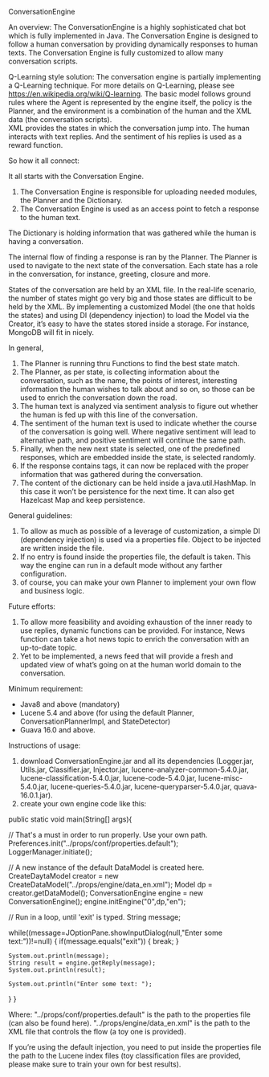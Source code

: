 ConversationEngine

An overview:
The ConversationEngine is a highly sophisticated chat bot which is fully implemented in Java.
The Conversation Engine is designed to follow a human conversation by providing dynamically responses to human texts. The Conversation Engine is fully customized to allow many conversation scripts.

Q-Learning style solution:
The conversation engine is partially implementing a Q-Learning technique. For more details on Q-Learning, please see https://en.wikipedia.org/wiki/Q-learning.
The basic model follows ground rules where the Agent is represented by the engine itself, the policy is the Planner, and the environment is a combination of the human and the XML data (the conversation scripts).  
XML provides the states in which the conversation jump into.
The human interacts with text replies. And the sentiment of his replies is used as a reward function.

So how it all connect:

It all starts with the Conversation Engine. 
1. The Conversation Engine is responsible for uploading needed modules, the Planner and the Dictionary.
2. The Conversation Engine is used as an access point to fetch a response to the human text.

The Dictionary is holding information that was gathered while the human is having a conversation.

The internal flow of finding a response is ran by the Planner. The Planner is used to navigate to the next state of the conversation. Each state has a role in the conversation, for instance, greeting, closure and more.

States of the conversation are held by an XML file. In the real-life scenario, the number of states might go very big and those states are difficult to be held by the XML. By implementing a customized Model (the one that holds the states) and using DI (dependency injection) to load the Model via the Creator, it’s easy to have the states stored inside a storage. For instance, MongoDB will fit in nicely. 

In general, 
1. The Planner is running thru Functions to find the best state match.
2. The Planner, as per state, is collecting information about the conversation, such as the name, the points of interest, interesting information the human wishes to talk about and so on, so those can be used to enrich the conversation down the road.
3. The human text is analyzed via sentiment analysis to figure out whether the human is fed up with this line of the conversation.
4. The sentiment of the human text is used to indicate whether the course of the conversation is going well. Where negative sentiment will lead to alternative path, and positive sentiment will continue the same path. 
5. Finally, when the new next state is selected, one of the predefined responses, which are embedded inside the state, is selected randomly.
6. If the response contains tags, it can now be replaced with the proper information that was gathered during the conversation.
7. The content of the dictionary can be held inside a java.util.HashMap. In this case it won’t be persistence for the next time. It can also get Hazelcast Map and keep persistence.

General guidelines:
1. To allow as much as possible of a leverage of customization, a simple DI (dependency injection) is used via a properties file. Object to be injected are written inside the file.
2. If no entry is found inside the properties file, the default is taken. This way the engine can run in a default mode without any farther configuration.
3. of course, you can make your own Planner to implement your own flow and business logic.



Future efforts:
1. To allow more feasibility and avoiding exhaustion of the inner ready to use replies, dynamic functions can be provided. For instance, News function can take a hot news topic to enrich the conversation with an up-to-date topic.
2. Yet to be implemented, a news feed that will provide a fresh and updated view of what’s going on at the human world domain to the conversation.

Minimum requirement:
- Java8 and above (mandatory)
- Lucene 5.4 and above (for using the default Planner, ConversationPlannerImpl, and StateDetector)
- Guava 16.0 and above.


Instructions of usage:
1. download ConversationEngine.jar and all its dependencies (Logger.jar, Utils.jar, Classifier.jar, Injector.jar, lucene-analyzer-common-5.4.0.jar, lucene-classification-5.4.0.jar, lucene-code-5.4.0.jar, lucene-misc-5.4.0.jar, lucene-queries-5.4.0.jar, lucene-queryparser-5.4.0.jar, quava-16.0.1.jar).
2. create your own engine code like this:

public static void main(String[] args){

// That's a must in order to run properly. Use your own path.
Preferences.init("../props/conf/properties.default");
LoggerManager.initiate();

// A new instance of the default DataModel is created here.        
CreateDaytaModel creator = new CreateDataModel("../props/engine/data_en.xml");
Model dp = creator.getDataModel();
ConversationEngine engine = new ConversationEngine();
engine.initEngine("0",dp,"en");

// Run in a loop, until 'exit' is typed.
String message;

while((message=JOptionPane.showInputDialog(null,"Enter some text:"))!=null)
{
    if(message.equals("exit"))
    {
        break;
    }
                
    System.out.println(message);
    String result = engine.getReply(message);
    System.out.println(result);
    
    System.out.println("Enter some text: ");
}
}
        
Where:
"../props/conf/properties.default" is the path to the properties file (can also be found here).
"../props/engine/data_en.xml" is the path to the XML file that controls the flow (a toy one is provided).

If you’re using the default injection, you need to put inside the properties file the path to the Lucene index files (toy classification files are provided, please make sure to train your own for best results).
